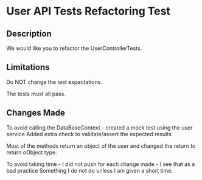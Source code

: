 ﻿# User API Tests Refactoring Test

## Description

We would like you to refactor the UserControllerTests. 

## Limitations

Do NOT change the test expectations.

The tests must all pass.

## Changes Made

To avoid calling the DataBaseContext - created a mock test using the user service
Added extra check to validate/assert the expected results 

Most of the methods return an object of the user and changed the return to return oObject type.


To avoid taking time - I did not push for each change made - I see that as a bad practice
Something I do not do unless I am given a short time.